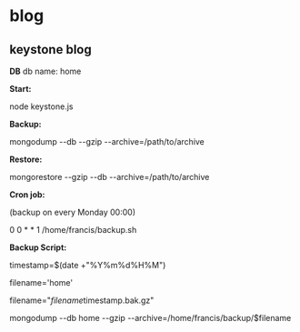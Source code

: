 # blog
keystone blog
---
**DB**
db name: home

**Start:**

node keystone.js

**Backup:**

mongodump --db <yourdb> --gzip --archive=/path/to/archive

**Restore:**

mongorestore --gzip --db <yourdb> --archive=/path/to/archive

**Cron job:**

(backup on every Monday 00:00)

0 0 * * 1 /home/francis/backup.sh

**Backup Script:**

timestamp=$(date +"%Y%m%d%H%M")

filename='home'

filename="$filename$timestamp.bak.gz"

mongodump --db home --gzip --archive=/home/francis/backup/$filename
